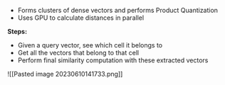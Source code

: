- Forms clusters of dense vectors and performs Product Quantization
- Uses GPU to calculate distances in parallel

**Steps:**
- Given a query vector, see which cell it belongs to
- Get all the vectors that belong to that cell
- Perform final similarity computation with these extracted vectors


![[Pasted image 20230610141733.png]]